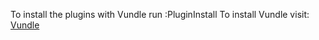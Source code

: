 To install the plugins with Vundle run :PluginInstall
To install Vundle visit: [Vundle](https://github.com/VundleVim/Vundle.vim)
